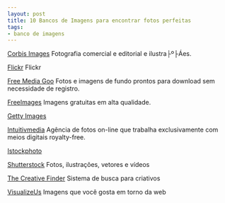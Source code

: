 ```yaml
---
layout: post
title: 10 Bancos de Imagens para encontrar fotos perfeitas
tags:
- banco de imagens
---
```


[Corbis Images](http://www.corbisimages.com/) Fotografia comercial e editorial e ilustra├º├Áes.

[Flickr](http://www.flickr.com/) Flickr

[Free Media Goo](http://www.freemediagoo.com/) Fotos e imagens de fundo prontos para download sem necessidade de registro.

[FreeImages](https://pt.freeimages.com/) Imagens gratuitas em alta qualidade.

[Getty Images ](http://www.gettyimages.com/)

[Intuitivmedia](http://www.intuitivmedia.de/)  Agência de fotos on-line que trabalha exclusivamente com meios digitais royalty-free.

[Istockphoto](http://www.istockphoto.com/)

[Shutterstock](http://www.shutterstock.com/) Fotos, ilustrações, vetores e vídeos

[The Creative Finder](http://www.thecreativefinder.com/) Sistema de busca para criativos

[VisualizeUs](http://vi.sualize.us/) Imagens que você gosta em torno da web
